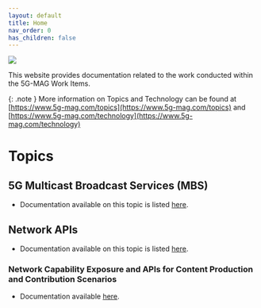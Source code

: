 ```yaml
---
layout: default
title: Home
nav_order: 0
has_children: false
---
```


<img src="{{site.baseurl}}/assets/images/Banner_Tech.png" /> 

This website provides documentation related to the work conducted within the 5G-MAG Work Items.

{: .note }
More information on Topics and Technology can be found at [https://www.5g-mag.com/topics](https://www.5g-mag.com/topics) and [https://www.5g-mag.com/technology](https://www.5g-mag.com/technology)

# Topics
## 5G Multicast Broadcast Services (MBS)
- Documentation available on this topic is listed [here](https://5g-mag.github.io/Tech/pages/5g-multicast-broadcast-services/).
## Network APIs
- Documentation available on this topic is listed [here](https://5g-mag.github.io/Tech/pages/Network_APIs/).
### Network Capability Exposure and APIs for Content Production and Contribution Scenarios
- Documentation available [here](https://5g-mag.github.io/Tech/pages/Network_APIs/Content_Production_Contribution.html).
